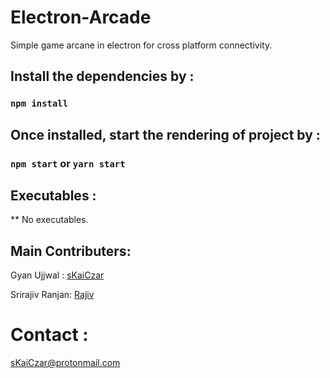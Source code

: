# Electron-Arcade

Simple game arcane in electron for cross platform connectivity.

## Install the dependencies by :

### `npm install`

## Once installed, start the rendering of project by :

### `npm start` or `yarn start`

## Executables :

** No executables.


## Main Contributers:

Gyan Ujjwal : [sKaiCzar](https://github.com/sKaiCzar)

Srirajiv Ranjan: [Rajiv](https://github.com/Rajiv7479)

# Contact :
sKaiCzar@protonmail.com
